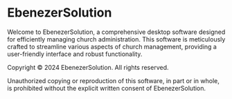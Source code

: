 # EbenezerSolution

Welcome to EbenezerSolution, a comprehensive desktop software designed for efficiently managing church administration. This software is meticulously crafted to streamline various aspects of church management, providing a user-friendly interface and robust functionality.

Copyright
© 2024 EbenezerSolution. All rights reserved.

Unauthorized copying or reproduction of this software, in part or in whole, is prohibited without the explicit written consent of EbenezerSolution.
